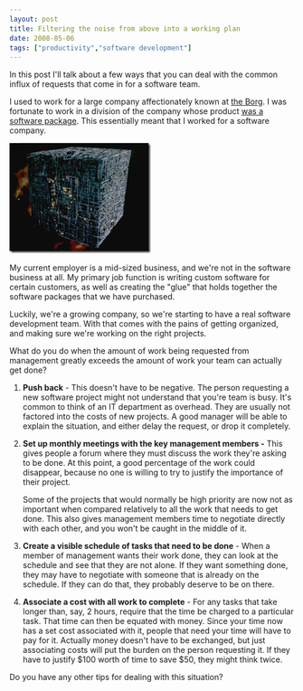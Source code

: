 ```yaml
---
layout: post
title: Filtering the noise from above into a working plan
date: 2008-05-06
tags: ["productivity","software development"]
---
```


In this post I'll talk about a few ways that you can deal with the common influx of requests that come in for a software team.

I used to work for a large company affectionately known at [the Borg](http://www.ge.com). I was fortunate to work in a division of the company whose product [was a software package](http://www.proficy.biz/). This essentially meant that I worked for a software company.

![Borg Cube](image.png) 

My current employer is a mid-sized business, and we're not in the software business at all. My primary job function is writing custom software for certain customers, as well as creating the &quot;glue&quot; that holds together the software packages that we have purchased.

Luckily, we're a growing company, so we're starting to have a real software development team. With that comes with the pains of getting organized, and making sure we're working on the right projects.

What do you do when the amount of work being requested from management greatly exceeds the amount of work your team can actually get done?

1.  **Push back** - This doesn't have to be negative. The person requesting a new software project might not understand that you're team is busy. It's common to think of an IT department as overhead. They are usually not factored into the costs of new projects. A good manager will be able to explain the situation, and either delay the request, or drop it completely.
2.  **Set up monthly meetings with the key management members -** This gives people a forum where they must discuss the work they're asking to be done. At this point, a good percentage of the work could disappear, because no one is willing to try to justify the importance of their project.

    Some of the projects that would normally be high priority are now not as important when compared relatively to all the work that needs to get done. This also gives management members time to negotiate directly with each other, and you won't be caught in the middle of it.
3.  **Create a visible schedule of tasks that need to be done** - When a member of management wants their work done, they can look at the schedule and see that they are not alone. If they want something done, they may have to negotiate with someone that is already on the schedule. If they can do that, they probably deserve to be on there.
4.  **Associate a cost with all work to complete** - For any tasks that take longer than, say, 2 hours, require that the time be charged to a particular task. That time can then be equated with money. Since your time now has a set cost associated with it, people that need your time will have to pay for it. Actually money doesn't have to be exchanged, but just associating costs will put the burden on the person requesting it. If they have to justify $100 worth of time to save $50, they might think twice.  

Do you have any other tips for dealing with this situation?
